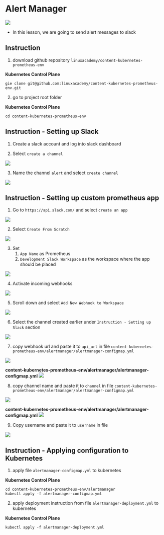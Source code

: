 # Alert Manager

<img src="https://user-images.githubusercontent.com/6856382/223328522-61ff583d-9cf3-4b50-8704-586bdb4d763d.png">

- In this lesson, we are going to send alert messages to slack

## Instruction

1. download github repository `linuxacademy/content-kubernetes-prometheus-env`

**Kubernetes Control Plane**
```
gie clone git@github.com:linuxacademy/content-kubernetes-prometheus-env.git
```

2. go to project root folder

**Kubernetes Control Plane**
```
cd content-kubernetes-prometheus-env
```

## Instruction - Setting up Slack

1. Create a slack account and log into slack dashboard

2. Select `create a channel`

<img src="https://user-images.githubusercontent.com/6856382/223332441-603cd855-1cc6-45a6-9b58-6273c1b514ba.png">

3. Name the channel `alert` and select `create channel`

<img src="https://user-images.githubusercontent.com/6856382/223333439-af4480e7-179d-4b59-a684-e046b3eee80d.png">

## Instruction - Setting up custom prometheus app

1. Go to `https://api.slack.com/` and select `create an app`

<img src="https://user-images.githubusercontent.com/6856382/223336003-27562070-4d25-4320-9235-4ee2c835b707.png">

2. Select `Create From Scratch`

<img src="https://user-images.githubusercontent.com/6856382/223336265-3b4aed56-60e7-45a7-a986-61f8cea61df5.png">

3. Set
    1. `App Name` as Prometheus
    2. `Development Slack Workspace` as the workspace where the app should be placed

<img src="https://user-images.githubusercontent.com/6856382/223336638-104e2fc2-0a85-481b-a817-0d8e06ac252d.png">

4. Activate incoming webhooks

<img src="https://user-images.githubusercontent.com/6856382/223336968-9b1b0d96-022a-431f-8b48-0543309892f5.png">

5. Scroll down and select `Add New Webhook to Workspace`

<img src="https://user-images.githubusercontent.com/6856382/223343360-99d93f17-36e0-4117-926e-468aa6fac381.png">

6. Select the channel created earlier under `Instruction - Setting up Slack` section

<img src="https://user-images.githubusercontent.com/6856382/223344156-93dc4b22-b6cc-4536-bcd8-b3a6911e219e.png">

7. copy webhook url and paste it to `api_url` in file `content-kubernetes-prometheus-env/alertmanager/alertmanager-configmap.yml`

<img src="https://user-images.githubusercontent.com/6856382/223345877-9c79a200-90a0-4e69-82a6-7d234501b05e.png">

**content-kubernetes-prometheus-env/alertmanager/alertmanager-configmap.yml**
<img src="https://user-images.githubusercontent.com/6856382/223346072-63447229-278e-4a9c-bf00-fb153523b637.png">

8. copy channel name and paste it to `channel` in file `content-kubernetes-prometheus-env/alertmanager/alertmanager-configmap.yml`

<img src="https://user-images.githubusercontent.com/6856382/223346576-2c032f37-f8e5-463c-af2d-09bfbf4ad062.png">

**content-kubernetes-prometheus-env/alertmanager/alertmanager-configmap.yml**
<img src="https://user-images.githubusercontent.com/6856382/223346898-b8366933-a7db-4763-b9ab-9d92d674b99d.png">


9. Copy username and paste it to `username` in file

<img src="https://user-images.githubusercontent.com/6856382/223347117-43206aaa-6e84-4a2c-acf7-9c802b24f3fb.png">

## Instruction - Applying configuration to Kubernetes

1. apply file `alertmanager-configmap.yml` to kubernetes

**Kubernetes Control Plane**
```
cd content-kubernetes-prometheus-env/alertmanager
kubectl apply -f alertmanager-configmap.yml
```

2. apply deployment instruction from file `alertmanager-deployment.yml` to kubernetes

**Kubernetes Control Plane**
```
kubectl apply -f alertmanager-deployment.yml
```

#